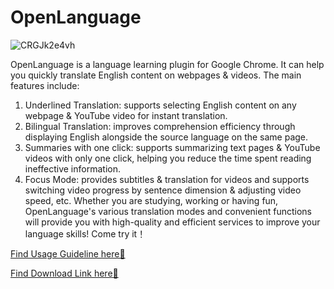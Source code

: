 # OpenLanguage
![CRGJk2e4vh](https://github.com/OpenLanguagePlugin/OpenLanguage/assets/148190990/ec74c13f-0009-4187-9733-2fe78668e747)

OpenLanguage is a language learning plugin for Google Chrome. It can help you quickly translate English content on webpages & videos. The main features include:
  1. Underlined Translation: supports selecting English content on any webpage & YouTube video for instant translation.
  2. Bilingual Translation: improves comprehension efficiency through displaying English alongside the source language on the same page.
  3. Summaries with one click: supports summarizing text pages & YouTube videos with only one click, helping you reduce the time spent reading ineffective information.
  4. Focus Mode: provides subtitles & translation for videos and supports switching video progress by sentence dimension & adjusting video speed, etc.
Whether you are studying, working or having fun, OpenLanguage's various translation modes and convenient functions will provide you with high-quality and efficient services to improve your language skills! Come try it！

[Find Usage Guideline here📒](https://github.com/OpenLanguagePlugin/OpenLanguage/files/12990930/Usage.Guideline.pdf)

[Find Download Link here🔗](https://chrome.google.com/webstore/detail/openlanguage/eapjofhjnfknfjggkkdnlidaedinfdgb?authuser=0&hl=zh-CN
)
